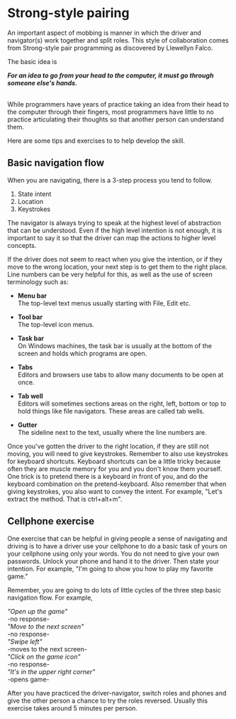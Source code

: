 # Strong-style pairing

An important aspect of mobbing is manner in which the driver and navigator(s) work together and split roles. This style of collaboration comes from Strong-style pair programming as discovered by Llewellyn Falco.

The basic idea is

<span><i>**For an idea to go from your head to the computer, it must go through someone else's hands.** </i></span>  

<br />
While programmers have years of practice taking an idea from their head to the computer through their fingers, most programmers have little to no practice articulating their thoughts so that another person can understand them.

Here are some tips and exercises to to help develop the skill.

## Basic navigation flow

When you are navigating, there is a 3-step process you tend to follow.

1. State intent
2. Location
3. Keystrokes

The navigator is always trying to speak at the highest level of abstraction that can be understood. Even if the high level intention is not enough, it is important to say it so that the driver can map the actions to higher level concepts.

If the driver does not seem to react when you give the intention, or if they move to the wrong location, your next step is to get them to the right place. Line numbers can be very helpful for this, as well as the use of screen terminology such as:  

  * **Menu bar**  
  The top-level text menus usually starting with File, Edit etc.

  * **Tool bar**  
  The top-level icon menus.

  * **Task bar**  
  On Windows machines, the task bar is usually at the bottom of the screen and holds which programs are open.  

  * **Tabs**  
  Editors and browsers use tabs to allow many documents to be open at once.  

  * **Tab well**  
  Editors will sometimes sections areas on the right, left, bottom or top to hold things like file navigators. These areas are called tab wells.  

  * **Gutter**  
  The sideline next to the text, usually where the line numbers are.  
  

Once you've gotten the driver to the right location, if they are still not moving, you will need to give keystrokes. Remember to also use keystrokes for keyboard shortcuts. Keyboard shortcuts can be a little tricky because often they are muscle memory for you and you don't know them yourself. One trick is to pretend there is a keyboard in front of you, and do the keyboard combination on the pretend-keyboard. Also remember that when giving keystrokes, you also want to convey the intent. For example, "Let's extract the method. That is ctrl+alt+m".

## Cellphone exercise

One exercise that can be helpful in giving people a sense of navigating and driving is to have a driver use your cellphone to do a basic task of yours on your cellphone using only your words. You do not need to give your own passwords. Unlock your phone and hand it to the driver. Then state your intention. For example, "I'm going to show you how to play my favorite game."

Remember, you are going to do lots of little cycles of the three step basic navigation flow. For example,

<i>"Open up the game"</i>  
-no response-  
<i>"Move to the next screen"</i>  
-no response-     
<i>"Swipe left"</i>  
-moves to the next screen-  
<i>"Click on the game icon"</i>  
-no response-  
<i>"It's in the upper right corner"</i>  
-opens game-

After you have practiced the driver-navigator, switch roles and phones and give the other person a chance to try the roles reversed. Usually this exercise takes around 5 minutes per person.
